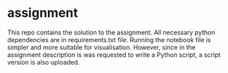 # assignment
This repo contains the solution to the assignment. All necessary python dependencies are in requirements.txt file.
Running the notebook file is simpler and more suitable for visualisation. However, since in the assignment description is was requested to write a Python script, a script version is also uploaded.
